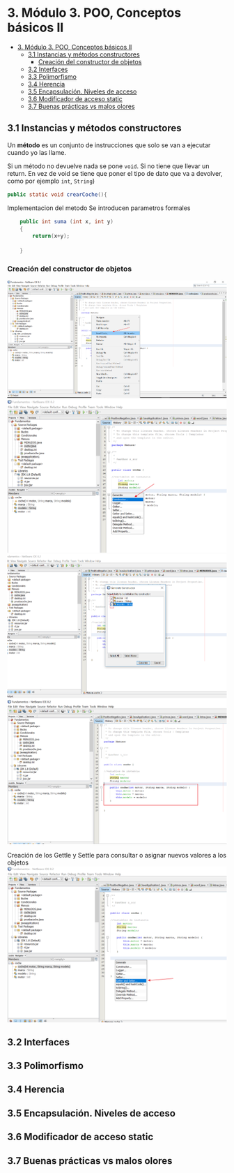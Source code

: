 
# 3. Módulo 3. POO, Conceptos básicos II

<!-- TOC -->
- [3. Módulo 3. POO, Conceptos básicos II](#3-m%C3%B3dulo-3-poo-conceptos-b%C3%A1sicos-ii)
  - [3.1 Instancias y métodos constructores](#31-instancias-y-m%C3%A9todos-constructores)
    - [Creación del constructor de objetos](#creaci%C3%B3n-del-constructor-de-objetos)
  - [3.2 Interfaces](#32-interfaces)
  - [3.3 Polimorfismo](#33-polimorfismo)
  - [3.4 Herencia](#34-herencia)
  - [3.5 Encapsulación. Niveles de acceso](#35-encapsulaci%C3%B3n-niveles-de-acceso)
  - [3.6 Modificador de acceso static](#36-modificador-de-acceso-static)
  - [3.7 Buenas prácticas vs malos olores](#37-buenas-pr%C3%A1cticas-vs-malos-olores)

## 3.1 Instancias y métodos constructores

Un **método** es un conjunto de instrucciones que solo se van a ejecutar cuando yo las llame.

Si un método no devuelve nada se pone `void`. Si no tiene que llevar un return. En vez de void se tiene que poner el tipo de dato que va a devolver, como por ejemplo `int`, `String`)

```java
public static void crearCoche(){
```

Implementacion del metodo
Se introducen parametros formales

```java
    public int suma (int x, int y)
    {
        return(x+y);

    }
```

### Creación del constructor de objetos

![Método 1](img/metodosyclases1.png)
![Método 2](img/metodosyclases2.png)
![Método 3](img/metodosyclases3.png)
![Método 4](img/metodosyclases4.png)

Creación de  los Gettle y Settle para consultar o asignar nuevos valores a los objetos
![Método 5](img/metodosyclases5.png)

## 3.2 Interfaces

## 3.3 Polimorfismo

## 3.4 Herencia

## 3.5 Encapsulación. Niveles de acceso

## 3.6 Modificador de acceso static

## 3.7 Buenas prácticas vs malos olores